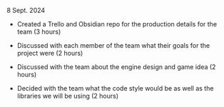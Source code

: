 8 Sept. 2024  

- Created a Trello and Obsidian repo for the production details for the team (3 hours)  

- Discussed with each member of the team what their goals for the project were (2 hours)

- Discussed with the team about the engine design and game idea (2 hours)

- Decided with the team what the code style would be as well as the libraries we will be using (2 hours)